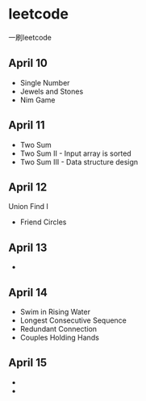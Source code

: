 # leetcode
一刷leetcode

## April 10
* Single Number
* Jewels and Stones
* Nim Game

## April 11
* Two Sum
* Two Sum II - Input array is sorted
* Two Sum III - Data structure design

## April 12
Union Find I
* Friend Circles

## April 13
*

## April 14
* Swim in Rising Water
* Longest Consecutive Sequence    
* Redundant Connection
* Couples Holding Hands

## April 15
* 
*

